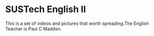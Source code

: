 # SUSTech English II
 This is a set of videos and pictures that worth spreading.The English Teacher is Paul C Madden.
